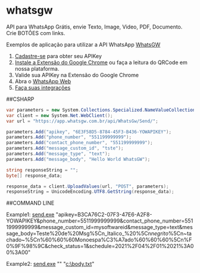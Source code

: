 # whatsgw
API para WhatsApp Grátis, envie Texto, Image, Video, PDF, Documento. Crie BOTÕES com links.

Exemplos de aplicação para utilizar a API WhatsApp [WhatsGW](https://whatsgw.com.br)

1. [Cadastre-se](https://app.whatsgw.com.br/login_novo.aspx) para obter seu APIKey
2. [Instale a Extensão do Google Chrome](https://chrome.google.com/webstore/detail/whatsgw/bcddfclcghmjpkihmjdlnejflhccdjgg?hl=pt-BR) ou faça a leitura do QRCode em nossa plataforma.
3. Valide sua APIKey na Extensão do Google Chrome
4. Abra o [WhatsApp Web](https://web.whatsapp.com)
5. [Faça suas integrações](https://documenter.getpostman.com/view/3741041/SztBa7ku?version=latest)

##CSHARP

```csharp
var parameters = new System.Collections.Specialized.NameValueCollection();
var client = new System.Net.WebClient();
var url = "https://app.whatsgw.com.br/api/WhatsGw/Send/";

parameters.Add("apikey", "6E3F58D5-8784-45F3-B436-YOWAPIKEY");
parameters.Add("phone_number", "551199999999");
parameters.Add("contact_phone_number", "551199999999");
parameters.Add("message_custom_id", "tste");
parameters.Add("message_type", "text");
parameters.Add("message_body", "Hello World WhatsGW");

string responseString = "";
byte[] response_data;

response_data = client.UploadValues(url, "POST", parameters);
responseString = UnicodeEncoding.UTF8.GetString(response_data);
```

##COMMAND LINE

Example1: [send.exe](https://github.com/whatsgw/whatsgw/blob/master/utilities/send/bin/Release/send.exe) "apikey=B3CA76C2-07F3-47E6-A2F8-YOWAPIKEY&phone_number=5511999999999&contact_phone_number=5511999999999&message_custom_id=mysoftwareid&message_type=text&message_body=Teste%20de%20Msg%5Cn_Italico_%20%5Cn*negrito*%5Cn~tachado~%5Cn%60%60%60Monoespa%C3%A7ado%60%60%60%5Cn%F0%9F%98%9C&check_status=1&schedule=2021%2F04%2F01%2021%3A00%3A00"

Example2: [send.exe](https://github.com/whatsgw/whatsgw/blob/master/utilities/send/bin/Release/send.exe) "" "[c:\body.txt](https://github.com/whatsgw/whatsgw/blob/master/utilities/send/bin/Release/body.txt)"
